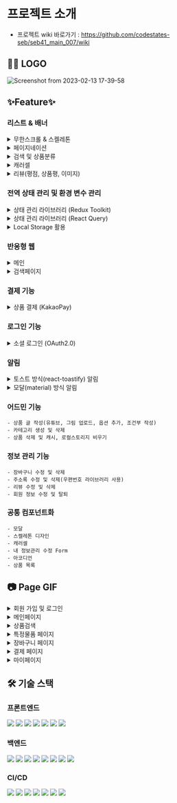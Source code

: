 
# **프로젝트 소개**

- 프로젝트 wiki 바로가기 : https://github.com/codestates-seb/seb41_main_007/wiki
## **👨‍🌾 LOGO**
![Screenshot from 2023-02-13 17-39-58](https://user-images.githubusercontent.com/93567754/218410220-0b14790a-5f77-4f9f-934d-b33a97df028c.png)
## **✨Feature✨**
### 리스트 & 배너
<details>
    <summary> 무한스크롤 & 스켈레톤</summary>
        
        •  상품 리스트 무한 스크롤 구현
        
        •  모든 상품 스켈레톤 적용
</details>
<details>        
    <summary>페이지네이션</summary>
        
        •  상품 리스트를 페이지로 나누어  특정 페이지로 이동할 수 있음
</details>        
<details>        
    <summary> 검색 및 상품분류</summary>
        
        •  상품 검색 기능 구현
        
        •  nav바를 통한 상품 분류 페이지로 이동
        
        •  검색어를 입력하지 않은 경우 상품 추천
</details>        
<details>
    <summary>캐러셀</summary>
        
        •  react-material 라이브러리를 활용한 메인 캐러셀 구현
        
        •  react-slick 라이브러리를 활용한 상품 캐러셀 구현
</details>        
<details>        
    <summary> 리뷰(평점, 상품평, 이미지)</summary>
        
        •  리뷰 평점을 종합하여 상품 평점 반영 
        
        •  이미지 등록
</details>     

### 전역 상태 관리 및 환경 변수 관리 
<details>
    <summary> 상태 관리 라이브러리 (Redux Toolkit)</summary>
        
        •  장바구니 관련 내용 관리
        
        •  장바구니 수량 확인
</details>        
<details>        
    <summary> 상태 관리 라이브러리 (React Query)</summary>
        
        •  서버 데이터 관리 및 업데이트
</details>        
<details>        
    <summary> Local Storage 활용</summary>
        
        •  새로고침 시 데이터를 받아옴
        
        •  JWT 토큰 관리
</details>    
    
### 반응형 웹 
<details>
    <summary> 메인</summary>
        
        •  캐러셀, 신상품, 베스트상품, 푸터 반응형 웹 구현 
</details>        
<details>        
    <summary> 검색페이지</summary>
        
        •  nav바, 상품 목록 반응형 웹 구현
</details>        
        
### 결제 기능 
<details>
    <summary> 상품 결제 (KakaoPay)</summary>
        
        •  카카오페이 결제 가능(테스트 구현)
</details>
        
### 로그인 기능 
<details>
    <summary> 소셜 로그인 (OAuth2.0)</summary> 
        
        •  OAuth2.0 소셜 회원가입 및 로그인 (구글 연동)
        
        •  로그인 여부에 따라 진입 가능 페이지 결정
</details>
        
###  알림 
<details>
    <summary> 토스트 방식(react-toastify) 알림</summary>
        
        •  장바구니에 상품 담았을 때 토스트로 알림
        
        •  회원정보 수정, 배송지 저장 시 토스트로 알림
</details>        
<details>
    <summary> 모달(material) 방식 알림</summary>
        
        •  필수 체크박스 모달창으로 알림
        
        •  회원 탈퇴, 주문조회 모달창으로 알림
</details>     

### 어드민 기능 
    - 상품 글 작성(유튜브, 그림 업로드, 옵션 추가, 조건부 작성)
    - 카테고리 생성 및 삭제
    - 상품 삭제 및 캐시, 로컬스토리지 비우기
    
### 정보 관리 기능 
    - 장바구니 수정 및 삭제
    - 주소록 수정 및 삭제(우편번호 라이브러리 사용)
    - 리뷰 수정 및 삭제
    - 회원 정보 수정 및 탈퇴
    
### 공통 컴포넌트화 
    - 모달
    - 스켈레톤 디자인
    - 캐러셀
    - 내 정보관리 수정 Form
    - 아코디언
    - 상품 목록
    
## 📷 Page GIF
<details>
<summary> 회원 가입 및 로그인</summary>

![리뷰기능](https://github.com/Ksiyeong/FarmAndPeople-gif/blob/main/%ED%9A%8C%EC%9B%90%EA%B0%80%EC%9E%85%EB%B0%8F%EB%A1%9C%EA%B7%B8%EC%9D%B8.gif?raw=true)
</details>
<details>
<summary>메인페이지</summary>

![메인페이지](https://github.com/Ksiyeong/FarmAndPeople-gif/blob/main/%EB%A9%94%EC%9D%B8%ED%8E%98%EC%9D%B4%EC%A7%80.gif?raw=true)
</details>
<details>
<summary>상품검색</summary>

![상품검색](https://github.com/Ksiyeong/FarmAndPeople-gif/blob/main/%EC%83%81%ED%92%88%EA%B2%80%EC%83%89.gif?raw=true)
</details>
<details>
<summary>특정물품 페이지</summary>

![특정물품페이지](https://github.com/Ksiyeong/FarmAndPeople-gif/blob/main/%ED%8A%B9%EC%A0%95%EB%AC%BC%ED%92%88%ED%8E%98%EC%9D%B4%EC%A7%80.gif?raw=true)
</details>
<details>
<summary>장바구니 페이지</summary>

![장바구니페이지](https://github.com/Ksiyeong/FarmAndPeople-gif/blob/main/%EC%9E%A5%EB%B0%94%EA%B5%AC%EB%8B%88%ED%8E%98%EC%9D%B4%EC%A7%80.gif?raw=true)
</details>
<details>
<summary>결제 페이지</summary>

![결제페이지](https://user-images.githubusercontent.com/107738517/215788133-63edb67b-0343-4e7d-81ce-e7c7513f2cbd.gif)

</details>
<details>
<summary>마이페이지</summary>

![마이페이지](https://github.com/Ksiyeong/FarmAndPeople-gif/blob/main/%EB%A7%88%EC%9D%B4%ED%8E%98%EC%9D%B4%EC%A7%80.gif?raw=true)
</details>

## **🛠️ 기술 스택**

### 프론트엔드

<img src="https://img.shields.io/badge/React-61DAFB?style=for-the-badge&logo=React&logoColor=white"> <img src="https://img.shields.io/badge/TypeScript-007ACC?style=for-the-badge&logo=typescript&logoColor=white"> <img src="https://img.shields.io/badge/Tailwind_CSS-38B2AC?style=for-the-badge&logo=tailwind-css&logoColor=white"> <img src="https://img.shields.io/badge/React%20Query-FF4154?style=for-the-badge&logo=React%20Query&logoColor=white"> <img src="https://img.shields.io/badge/Styled Component-DB7093?style=for-the-badge&logo=styled-components&logoColor=white"> <img src="https://img.shields.io/badge/Redux Toolkit-764ABC?style=for-the-badge&logo=Redux&logoColor=white"> <img src="https://img.shields.io/badge/Axios-5A29E4?style=for-the-badge&logo=Axios&logoColor=white">

### 백엔드
<img src="https://img.shields.io/badge/JAVA-007396?style=for-the-badge&logo=java&logoColor=white"> <img src="https://img.shields.io/badge/Spring Boot-6DB33F?style=for-the-badge&logo=Spring Boot&logoColor=white"> <img src="https://img.shields.io/badge/Spring Security-6DB33F?style=for-the-badge&logo=Spring Security&logoColor=white"> <img src="https://img.shields.io/badge/Spring Data Jpa-6DB33F?style=for-the-badge"> <img src="https://img.shields.io/badge/Query%20Dsl-59666C?style=for-the-badge&logo=&logoColor=white"> <img src="https://img.shields.io/badge/MySQL-4479A1?style=for-the-badge&logo=MySQL&logoColor=white"> <img src="https://img.shields.io/badge/JSON%20Web%20Tokens-000000?style=for-the-badge&logo=JSON%20Web%20Tokens&logoColor=white"> <img src="https://img.shields.io/badge/OAuth2.0-000000?style=for-the-badge&logo=&logoColor=white">

### CI/CD
<img src="https://img.shields.io/badge/Github-181717?style=for-the-badge&logo=Github&logoColor=white"> <img src="https://img.shields.io/badge/Amazon%20S3-569A31?style=for-the-badge&logo=Amazon%20S3&logoColor=white"> <img src="https://img.shields.io/badge/AWS%20Amplifyt-FF9900?style=for-the-badge&logo=AWS%20Amplify&logoColor=white"> <img src="https://img.shields.io/badge/Amazon%20RDS-527FFF?style=for-the-badge&logo=Amazon%20RDS&logoColor=white"> <img src="https://img.shields.io/badge/linode-00A95C?style=for-the-badge&logo=linode&logoColor=white"> <img src="https://img.shields.io/badge/Slack-4A154B?style=for-the-badge&logo=slack&logoColor=white"> <img src="https://img.shields.io/badge/Discord-5865F2?style=for-the-badge&logo=Discord&logoColor=white">

